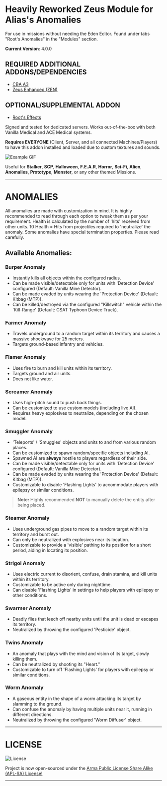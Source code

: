 # Heavily Reworked Zeus Module for Alias's Anomalies

For use in missions without needing the Eden Editor. Found under tabs "Root's Anomalies" in the "Modules" section.

**Current Version**: 4.0.0

## REQUIRED ADDITIONAL ADDONS/DEPENDENCIES
- [CBA A3](https://steamcommunity.com/workshop/filedetails/?id=450814997)
- [Zeus Enhanced (ZEN)](https://steamcommunity.com/sharedfiles/filedetails/?id=1779063631)

## OPTIONAL/SUPPLEMENTAL ADDON
- [Root's Effects](https://steamcommunity.com/sharedfiles/filedetails/?id=2797232351)

Signed and tested for dedicated servers. Works out-of-the-box with both Vanilla Medical and ACE Medical systems.

**Requires EVERYONE** (Client, Server, and all connected Machines/Players) to have this addon installed and loaded due to custom textures and sounds.

![Example GIF](https://i.imgur.com/EWy3dQc.gif)

Useful for **Stalker**, **SCP**, **Halloween**, **F.E.A.R**, **Horror**, **Sci-Fi**, **Alien**, **Anomalies**, **Prototype**, **Monster**, or any other themed Missions.

---

#  ANOMALIES 

All anomalies are made with customization in mind. It is highly recommended to read through each option to tweak them as per your requirement. Health is calculated by the number of 'hits' received from other units. 10 Health = Hits from projectiles required to 'neutralize' the anomaly. Some anomalies have special termination properties. Please read carefully.


## Available Anomalies:

### **Burper Anomaly**
- Instantly kills all objects within the configured radius.
- Can be made visible/detectable only for units with 'Detection Device' configured (Default: Vanilla Mine Detector).
- Can be made evaded by units wearing the 'Protection Device' (Default: Kitbag (MTP)).
- Can be killed/destroyed via the configured "Killswitch" vehicle within the 'Kill-Range' (Default: CSAT Typhoon Device Truck).

### **Farmer Anomaly**
- Travels underground to a random target within its territory and causes a massive shockwave for 25 meters.
- Targets ground-based infantry and vehicles.

### **Flamer Anomaly**
- Uses fire to burn and kill units within its territory. 
- Targets ground and air units.
- Does not like water.

### **Screamer Anomaly**
- Uses high-pitch sound to push back things.
- Can be customized to use custom models (including live AI).
- Requires heavy explosives to neutralize, depending on the chosen model.

### **Smuggler Anomaly**
- 'Teleports' / 'Smuggles' objects and units to and from various random places.
- Can be customized to spawn random/specific objects including AI.
- Spawned AI are **always** hostile to players regardless of their side.
- Can be made visible/detectable only for units with 'Detection Device' configured (Default: Vanilla Mine Detector).
- Can be made evaded by units wearing the 'Protection Device' (Default: Kitbag (MTP)).
- Customizable to disable 'Flashing Lights' to accommodate players with epilepsy or similar conditions.
> **Note:** Highly recommended **NOT** to manually delete the entity after being placed.

### **Steamer Anomaly**
- Uses underground gas pipes to move to a random target within its territory and burst out.
- Can only be neutralized with explosives near its location.
- Customizable to provide a 'visible' pathing to its position for a short period, aiding in locating its position.

### **Strigoi Anomaly**
- Uses electric current to disorient, confuse, drain stamina, and kill units within its territory.
- Customizable to be active only during nighttime.
- Can disable 'Flashing Lights' in settings to help players with epilepsy or other conditions.

### **Swarmer Anomaly**
- Deadly flies that leech off nearby units until the unit is dead or escapes its territory.
- Neutralized by throwing the configured 'Pesticide' object.

### **Twins Anomaly**
- An anomaly that plays with the mind and vision of its target, slowly killing them.
- Can be neutralized by shooting its "Heart."
- Customizable to turn off 'Flashing Lights' for players with epilepsy or similar conditions.

### **Worm Anomaly**
- A gaseous entity in the shape of a worm attacking its target by slamming to the ground.
- Can confuse the anomaly by having multiple units near it, running in different directions.
- Neutralized by throwing the configured 'Worm Diffuser' object.

---

#  LICENSE 

![License](https://i.imgur.com/jUUdDUu.png)

Project is now open-sourced under the [Arma Public License Share Alike (APL-SA) License!](https://www.bohemia.net/community/licenses/arma-public-license-share-alike)

---
